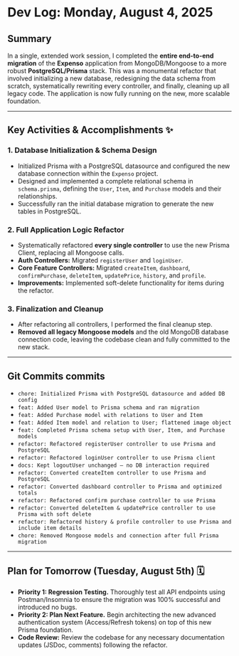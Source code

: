 # Dev Log: Monday, August 4, 2025

## Summary

In a single, extended work session, I completed the **entire end-to-end migration** of the **Expenso** application from MongoDB/Mongoose to a more robust **PostgreSQL/Prisma** stack. This was a monumental refactor that involved initializing a new database, redesigning the data schema from scratch, systematically rewriting every controller, and finally, cleaning up all legacy code. The application is now fully running on the new, more scalable foundation.

---

## Key Activities & Accomplishments ✨

### 1. Database Initialization & Schema Design

* Initialized Prisma with a PostgreSQL datasource and configured the new database connection within the `Expenso` project.
* Designed and implemented a complete relational schema in `schema.prisma`, defining the `User`, `Item`, and `Purchase` models and their relationships.
* Successfully ran the initial database migration to generate the new tables in PostgreSQL.

### 2. Full Application Logic Refactor

* Systematically refactored **every single controller** to use the new Prisma Client, replacing all Mongoose calls.
* **Auth Controllers:** Migrated `registerUser` and `loginUser`.
* **Core Feature Controllers:** Migrated `createItem`, `dashboard`, `confirmPurchase`, `deleteItem`, `updatePrice`, `history`, and `profile`.
* **Improvements:** Implemented soft-delete functionality for items during the refactor.

### 3. Finalization and Cleanup

* After refactoring all controllers, I performed the final cleanup step.
* **Removed all legacy Mongoose models** and the old MongoDB database connection code, leaving the codebase clean and fully committed to the new stack.

---

## Git Commits commits

* `chore: Initialized Prisma with PostgreSQL datasource and added DB config`
* `feat: Added User model to Prisma schema and ran migration`
* `feat: Added Purchase model with relations to User and Item`
* `feat: Added Item model and relation to User; flattened image object`
* `feat: Completed Prisma schema setup with User, Item, and Purchase models`
* `refactor: Refactored registerUser controller to use Prisma and PostgreSQL`
* `refactor: Refactored loginUser controller to use Prisma client`
* `docs: Kept logoutUser unchanged — no DB interaction required`
* `refactor: Converted createItem controller to use Prisma and PostgreSQL`
* `refactor: Converted dashboard controller to Prisma and optimized totals`
* `refactor: Refactored confirm purchase controller to use Prisma`
* `refactor: Converted deleteItem & updatePrice controller to use Prisma with soft delete`
* `refactor: Refactored history & profile controller to use Prisma and include item details`
* `chore: Removed Mongoose models and connection after full Prisma migration`

---

## Plan for Tomorrow (Tuesday, August 5th) 🗓️

* **Priority 1: Regression Testing.** Thoroughly test all API endpoints using Postman/Insomnia to ensure the migration was 100% successful and introduced no bugs.
* **Priority 2: Plan Next Feature.** Begin architecting the new advanced authentication system (Access/Refresh tokens) on top of this new Prisma foundation.
* **Code Review:** Review the codebase for any necessary documentation updates (JSDoc, comments) following the refactor.